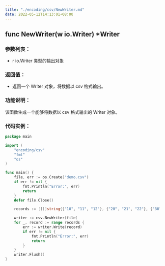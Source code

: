 ```yaml
---
title: "./encoding/csv/NewWriter.md"
date: 2022-05-12T14:13:01+08:00
---
```

## func NewWriter(w io.Writer) *Writer

### 参数列表：

- r io.Writer 类型的输出对象

### 返回值：

- 返回一个 Writer 对象，将数据以 csv 格式输出。

### 功能说明：

该函数生成一个能够将数据以 csv 格式输出的 Writer 对象。

### 代码实例：

```go
package main

import (
	"encoding/csv"
	"fmt"
	"os"
)

func main() {
	file, err := os.Create("demo.csv")
	if err != nil {
		fmt.Println("Error:", err)
		return
	}
	defer file.Close()

	records := [][]string{{"10", "11", "12"}, {"20", "21", "22"}, {"30", "31", "32"}}

	writer := csv.NewWriter(file)
	for _, record := range records {
		err := writer.Write(record)
		if err != nil {
			fmt.Println("Error:", err)
			return
		}
	}
	writer.Flush()
}

```